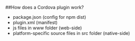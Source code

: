 ##How does a Cordova plugin work?

- package.json (config for npm dist)
- plugin.xml (manifest)
- js files in www folder (web-side)
- platform-specific source files in src folder (native-side)